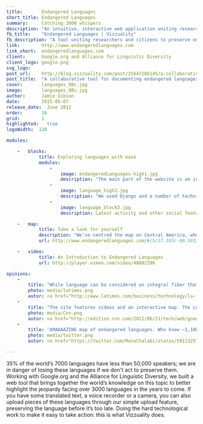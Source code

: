 ```yaml
---
title:       Endangered Languages
short_title: Endangered Languages
summary: 	 Catching 3000 whispers
description: "An intuitive, interactive web application uniting researchers and citizens to preserve endangered languages"
fb_title:    "Endangered Languages | Vizzuality"
fb_description: "A tool uniting researchers and citizens to preserve endangered languages"
link:        http://www.endangeredlanguages.com
link_short:  endangeredlanguages.com
client:      Google.org and Alliance for Linguistic Diversity
client_logo: google.png
svg_logo:    
post_url:    http://blog.vizzuality.com/post/25647286145/a-collaborative-tool-for-documenting-endangered
post_title:  "A collaborative tool for documenting endangered languages"
cover:       languages_08c.jpg
image:       languages_08c.jpg
author:      Jamie Gibson
date:        2015-05-07
release_date:  June 2012
order:       10
grid:        1
highlighted:   true
logoWidth:  120

modules:

    -   blocks:
            title: Exploring languages with ease
            modules:
                -
                    image: endangeredLanguages-high1.jpg
                    description: "The main part of the website is an intuitive, interactive map that allows users to explore languages by location, level of threat or number of speakers"
                -
                    image: language_high2.jpg
                    description: "We used Django and a number of techniques to build a high performance front-end able deal with the large audience"
                -
                    image: language_block3.jpg
                    description: Latest activity and other social features recognise and promote user contributions to documentation

    -   map:
            title: Take a look for yourself
            description: "We've centred the map on Central America, where there's a high level of at-risk languages (indicated in yellow) or those where we are not sure of their vitality. <a href=\"http://www.endangeredlanguages.com/\">Take a look and see if you can help out </a>" 
            url: http://www.endangeredlanguages.com/#/5/17.193/-90.593/0/100000/0/low/mid/high/dormant/awakening/unknown

    -   video:
            title: An Introduction to Endangered Languages
            url: http://player.vimeo.com/video/48882390

opinions:
    -
        title: "While language can be considered an integral fiber that connects a community, the Web is what connects the world today. And a new website, called the Endangered Languages Project, aims to connect and collect the most current and comprehensive information about the more than 3,000 endangered languages of the world"
        photo: media/latimes.png
        autor: <a href="http://www.latimes.com/business/technology/la-fi-tn-google-languages-project-20120621,0,632360.story">Los Angeles Times</a>
    -
        title: "The site features videos and an interactive map. The curious can click on any one of the dots that hang over each country (including a suprising number in the U.S.), each representing a whole language"
        photo: media/Cnn.png
        autor: <a href="http://edition.cnn.com/2012/06/21/tech/web/google-fights-save-language-mashable/">CNN</a>
    -
        title: 'AMAAAAZING map of endangered languages. Who knew ~1,100 people in America speak "Kickapoo"?'
        photo: media/twitter.png
        autor: <a href="https://twitter.com/MonaChalabi/status/591232515941257216">Mona Chalabi</a>

---
```

35% of the world’s 7000 languages have less than 50,000 speakers; we are in danger of losing these languages if we don't act to preserve them. Working with Google.org and the Alliance for Linguistic Diversity, we built a web tool that brings together the world’s knowledge on this topic to better highlight the jeopardy facing over 3000 languages in the years to come. If you have some translated text, a voice recorder or a camera, you can also upload pieces of these languages through our simple upload feature, preserving the language before it’s too late. Doing the hard technological work to make it easy to take action: this is what Vizzuality does. 
